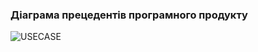 ### Діаграма прецедентів програмного продукту

![USECASE](https://user-images.githubusercontent.com/99178092/189687202-61f40295-1d45-44f3-991e-403e330bd1b5.jpg)
